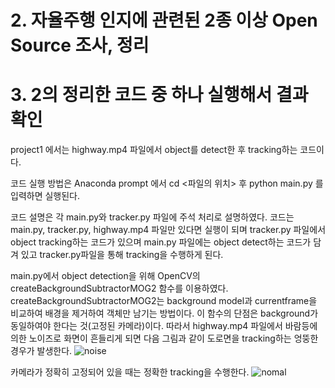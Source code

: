 # 2. 자율주행 인지에 관련된 2종 이상 Open Source 조사, 정리
# 3. 2의 정리한 코드 중 하나 실행해서 결과 확인

project1 에서는 highway.mp4 파일에서 object를 detect한 후 tracking하는 코드이다.

코드 실행 방법은 Anaconda prompt 에서 cd <파일의 위치> 후 python main.py 를 입력하면 실행된다.

코드 설명은 각 main.py와 tracker.py 파일에 주석 처리로 설명하였다.
코드는 main.py, tracker.py, highway.mp4 파일만 있다면 실행이 되며
tracker.py 파일에서 object tracking하는 코드가 있으며
main.py 파일에는 object detect하는 코드가 담겨 있고 tracker.py파일을 통해 tracking을 수행하게 된다.


main.py에서 object detection을 위해 OpenCV의 createBackgroundSubtractorMOG2 함수를 이용하였다.
createBackgroundSubtractorMOG2는 background model과 currentframe을 비교하여 배경을 제거하여 객체만 남기는 방법이다. 
이 함수의 단점은 background가 동일하여야 한다는 것(고정된 카메라)이다.
따라서 highway.mp4 파일에서 바람등에 의한 노이즈로 화면이 흔들리게 되면 다음 그림과 같이 도로면을 tracking하는 엉뚱한 경우가 발생한다.
![noise](https://user-images.githubusercontent.com/81368630/113730392-d1443800-9732-11eb-896b-e55bbb27a15e.png)

카메라가 정확히 고정되어 있을 때는 정확한 tracking을 수행한다.
![nomal](https://user-images.githubusercontent.com/81368630/113730557-f5a01480-9732-11eb-939c-5d0865cf79d9.png)



